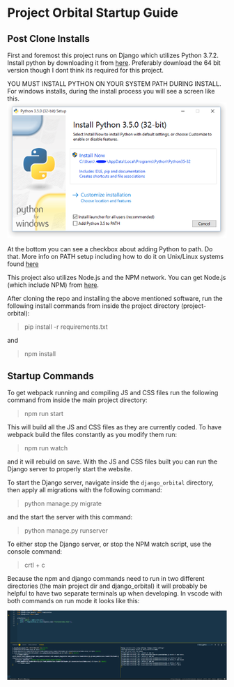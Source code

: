 # Project Orbital Startup Guide

## Post Clone Installs

First and foremost this project runs on Django which utilizes Python 3.7.2. Install python by downloading it from
[here](https://www.python.org/downloads/release/python-372/). Preferably download the 64 bit version though
I dont think its required for this project.

YOU MUST INSTALL PYTHON ON YOUR SYSTEM PATH DURING INSTALL. For windows installs, during the install process you
will see a screen like this.
![win_installer](/docs/images/win_installer.png)

At the bottom you can see a checkbox about adding Python to path. Do that. More info on PATH setup including how
to do it on Unix/Linux systems found [here](https://www.tutorialspoint.com/python/python_environment.htm)

This project also utilizes Node.js and the NPM network. You can get Node.js (which include NPM)
from [here](https://nodejs.org/en/).

After cloning the repo and installing the above mentioned software, run the following install commands from inside the project directory (project-orbital):

> pip install -r requirements.txt

and

> npm install

## Startup Commands

To get webpack running and compiling JS and CSS files run the following command from inside the main project directory:

> npm run start

This will build all the JS and CSS files as they are currently coded. To have webpack build the files constantly
as you modify them run:

> npm run watch

and it will rebuild on save. With the JS and CSS files built you can run the Django server to properly start the website.

To start the Django server, navigate inside the `django_orbital` directory, then apply all migrations with the following command:

> python manage.py migrate

and the start the server with this command:

> python manage.py runserver

To either stop the Django server, or stop the NPM watch script, use the console command:

> crtl + c

Because the npm and django commands need to run in two different directories (the main project dir and django_orbital)
it will probably be helpful to have two separate terminals up when developing. In vscode with both commands on run mode it looks like this:

![terms](/docs/images/terms.png)
